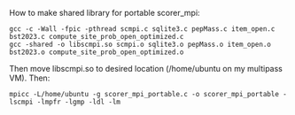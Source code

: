 How to make shared library for portable scorer_mpi:

```
gcc -c -Wall -fpic -pthread scmpi.c sqlite3.c pepMass.c item_open.c bst2023.c compute_site_prob_open_optimized.c
gcc -shared -o libscmpi.so scmpi.o sqlite3.o pepMass.o item_open.o bst2023.o compute_site_prob_open_optimized.o
```

Then move libscmpi.so to desired location (/home/ubuntu on my multipass VM).
Then:

```
mpicc -L/home/ubuntu -g scorer_mpi_portable.c -o scorer_mpi_portable -lscmpi -lmpfr -lgmp -ldl -lm
```
